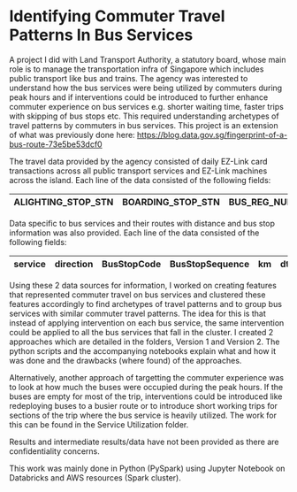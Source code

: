 # Identifying Commuter Travel Patterns In Bus Services
A project I did with Land Transport Authority, a statutory board, whose main role is to manage the transportation infra of Singapore which includes public transport like bus and trains. The agency was interested to understand how the bus services were being utilized by commuters during peak hours and if interventions could be introduced to further enhance commuter experience on bus services e.g. shorter waiting time, faster trips with skipping of bus stops etc. This required understanding archetypes of travel patterns by commuters in bus services. This project is an extension of what was previously done here: https://blog.data.gov.sg/fingerprint-of-a-bus-route-73e5be53dcf0

The travel data provided by the agency consisted of daily EZ-Link card transactions across all public transport services and EZ-Link machines across the island. Each line of the data consisted of the following fields:

| ALIGHTING_STOP_STN | BOARDING_STOP_STN | BUS_REG_NUM | Bus_Trip_Num | Direction | JOURNEY_ID   | Ride_Distance | TRAVEL_MODE | Year | tap_in_time                   | tap_out_time                  | Srvc_Number | Date       |
|--------------------|-------------------|-------------|--------------|-----------|--------------|---------------|-------------|------|-------------------------------|-------------------------------|-------------|------------|

Data specific to bus services and their routes with distance and bus stop information was also provided. Each line of the data consisted of the following fields:

| service | direction | BusStopCode | BusStopSequence | km   | dt_from    | dt_to      |
|---------|-----------|-------------|-----------------|------|------------|------------|

Using these 2 data sources for information, I worked on creating features that represented commuter travel on bus services and clustered these features accordingly to find archetypes of travel patterns and to group bus services with similar commuter travel patterns. The idea for this is that instead of applying intervention on each bus service, the same intervention could be applied to all the bus services that fall in the cluster. I created 2 approaches which are detailed in the folders, Version 1 and Version 2. The python scripts and the accompanying notebooks explain what and how it was done and the drawbacks (where found) of the approaches.

Alternatively, another approach of targetting the commuter experience was to look at how much the buses were occupied during the peak hours. If the buses are empty for most of the trip, interventions could be introduced like redeploying buses to a busier route or to introduce short working trips for sections of the trip where the bus service is heavily utilized. The work for this can be found in the Service Utilization folder. 

Results and intermediate results/data have not been provided as there are confidentiality concerns.

This work was mainly done in Python (PySpark) using Jupyter Notebook on Databricks and AWS resources (Spark cluster).
